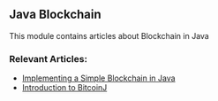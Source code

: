 ## Java Blockchain

This module contains articles about Blockchain in Java

### Relevant Articles: 

- [Implementing a Simple Blockchain in Java](https://www.baeldung.com/java-blockchain)
- [Introduction to BitcoinJ](https://www.baeldung.com/java-bitcoin-library)
